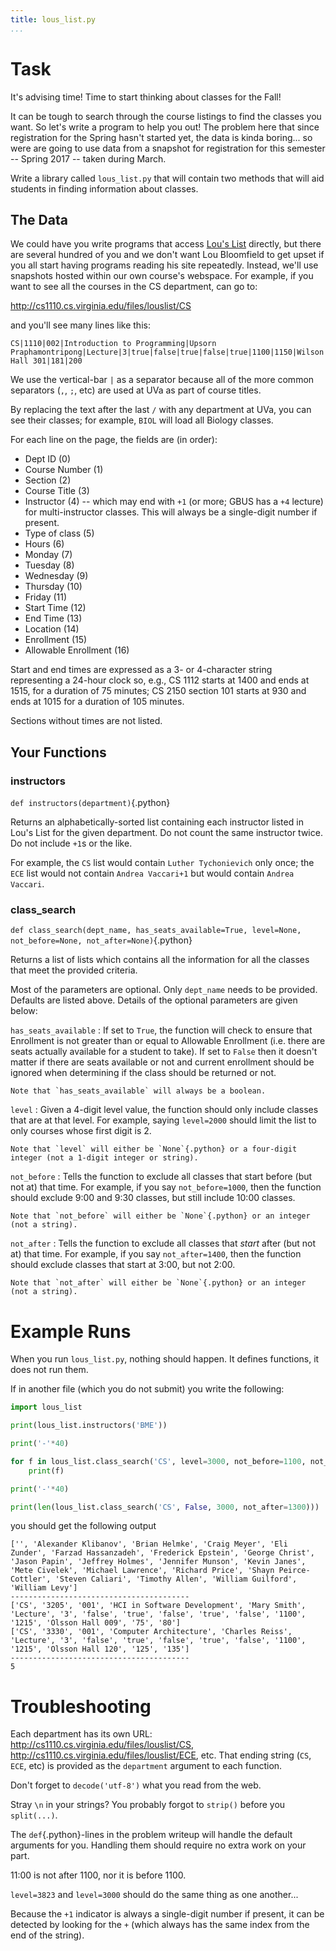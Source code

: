 ```yaml
---
title: lous_list.py
...
```


# Task

It's advising time! Time to start thinking about classes for the Fall!

It can be tough to search through the course listings to find the classes you want.
So let's write a program to help you out!
The problem here that since registration for the Spring hasn't started yet, the data is kinda boring... so were are going to use data from a snapshot for registration for this semester -- Spring 2017 -- taken during March.

Write a library called `lous_list.py` that will contain two methods that will aid students in finding information about classes.

## The Data

We could have you write programs that access [Lou's List](http://rabi.phys.virginia.edu/mySIS/CS2) directly,
but there are several hundred of you and we don't want Lou Bloomfield to get upset if you all start having programs reading his site repeatedly.
Instead, we'll use snapshots hosted within our own course's webspace.
For example, if you want to see all the courses in the CS department, can go to:

<http://cs1110.cs.virginia.edu/files/louslist/CS>

and you'll see many lines like this:

    CS|1110|002|Introduction to Programming|Upsorn Praphamontripong|Lecture|3|true|false|true|false|true|1100|1150|Wilson Hall 301|181|200

We use the vertical-bar `|` as a separator because all of the more common separators (`,`, `;`, etc) are used at UVa as part of course titles.

By replacing the text after the last `/` with any department at UVa, you can see their classes;
for example, `BIOL` will load all Biology classes.

For each line on the page, the fields are (in order):

-   Dept ID (0)
-   Course Number (1)
-   Section (2)
-   Course Title (3)
-   Instructor (4) -- which may end with `+1` (or more; GBUS has a `+4` lecture) for multi-instructor classes.  This will always be a single-digit number if present.
-   Type of class (5)
-   Hours (6)
-   Monday (7)
-   Tuesday (8)
-   Wednesday (9)
-   Thursday (10)
-   Friday (11)
-   Start Time (12)
-   End Time (13)
-   Location (14)
-   Enrollment (15)
-   Allowable Enrollment (16)

Start and end times are expressed as a 3- or 4-character string representing a 24-hour clock
so, e.g., CS 1112 starts at 1400 and ends at 1515, for a duration of 75 minutes;
CS 2150 section 101 starts at 930 and ends at 1015 for a duration of 105 minutes.

Sections without times are not listed.

## Your Functions

### instructors
`def instructors(department)`{.python}

Returns an alphabetically-sorted list containing each instructor listed in Lou's List for the given department.
Do not count the same instructor twice.
Do not include `+1`s or the like.

For example, the `CS` list would contain `Luther Tychonievich` only once;
the `ECE` list would not contain `Andrea Vaccari+1` but would contain `Andrea Vaccari`.


### class\_search
`def class_search(dept_name, has_seats_available=True, level=None, not_before=None, not_after=None)`{.python}

Returns a list of lists which contains all the information for all the classes that meet the provided criteria.

Most of the parameters are optional.
Only `dept_name` needs to be provided.
Defaults are listed above.
Details of the optional parameters are given below:

`has_seats_available`
:   If set to `True`, the function will check to ensure that Enrollment is not greater than or equal to Allowable Enrollment
    (i.e. there are seats actually available for a student to take).
    If set to `False` then it doesn't matter if there are seats available or not and current enrollment should be ignored when determining if the class should be returned or not.

    Note that `has_seats_available` will always be a boolean.

`level`
:   Given a 4-digit level value, the function should only include classes that are at that level.
    For example, saying `level=2000` should limit the list to only courses whose first digit is 2.

    Note that `level` will either be `None`{.python} or a four-digit integer (not a 1-digit integer or string).

`not_before`
:   Tells the function to exclude all classes that start before (but not at) that time.
    For example, if you say `not_before=1000`,
    then the function should exclude 9:00 and 9:30 classes, but still include 10:00 classes.
    
    Note that `not_before` will either be `None`{.python} or an integer (not a string).

`not_after`
:   Tells the function to exclude all classes that *start* after (but not at) that time.
    For example, if you say `not_after=1400`,
    then the function should exclude classes that start at 3:00, but not 2:00.

    Note that `not_after` will either be `None`{.python} or an integer (not a string).


# Example Runs

When you run `lous_list.py`, nothing should happen.
It defines functions, it does not run them.

If in another file (which you do not submit) you write the following:

````python
import lous_list

print(lous_list.instructors('BME'))

print('-'*40)

for f in lous_list.class_search('CS', level=3000, not_before=1100, not_after=1100):
    print(f)

print('-'*40)

print(len(lous_list.class_search('CS', False, 3000, not_after=1300)))
````

you should get the following output

````
['', 'Alexander Klibanov', 'Brian Helmke', 'Craig Meyer', 'Eli Zunder', 'Farzad Hassanzadeh', 'Frederick Epstein', 'George Christ', 'Jason Papin', 'Jeffrey Holmes', 'Jennifer Munson', 'Kevin Janes', 'Mete Civelek', 'Michael Lawrence', 'Richard Price', 'Shayn Peirce-Cottler', 'Steven Caliari', 'Timothy Allen', 'William Guilford', 'William Levy']
----------------------------------------
['CS', '3205', '001', 'HCI in Software Development', 'Mary Smith', 'Lecture', '3', 'false', 'true', 'false', 'true', 'false', '1100', '1215', 'Olsson Hall 009', '75', '80']
['CS', '3330', '001', 'Computer Architecture', 'Charles Reiss', 'Lecture', '3', 'false', 'true', 'false', 'true', 'false', '1100', '1215', 'Olsson Hall 120', '125', '135']
----------------------------------------
5
````

# Troubleshooting

Each department has its own URL: <http://cs1110.cs.virginia.edu/files/louslist/CS>, <http://cs1110.cs.virginia.edu/files/louslist/ECE>, etc.  That ending string (`CS`, `ECE`, etc) is provided as the `department` argument to each function.

Don't forget to `decode('utf-8')` what you read from the web.

Stray `\n` in your strings?  You probably forgot to `strip()` before you `split(...)`.

The `def`{.python}-lines in the problem writeup will handle the default arguments for you.  Handling them should require no extra work on your part.

11:00 is not after 1100, nor it is before 1100.

`level=3823` and `level=3000` should do the same thing as one another...

Because the `+1` indicator is always a single-digit number if present, it can be detected by looking for the `+` (which always has the same index from the end of the string).
